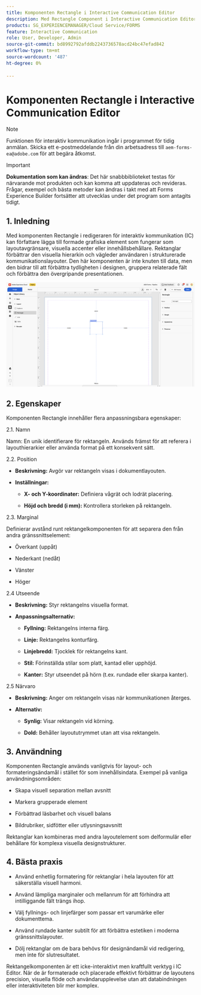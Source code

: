 ```yaml
---
title: Komponenten Rectangle i Interactive Communication Editor
description: Med Rectangle Component i Interactive Communication Editor i AEM Forms kan man lägga in grafiska element som fungerar som layoutavgränsare, visuella accenter eller innehållsbehållare.
products: SG_EXPERIENCEMANAGER/Cloud Service/FORMS
feature: Interactive Communication
role: User, Developer, Admin
source-git-commit: bd8992792afddb2243736578acd24bc47efad842
workflow-type: tm+mt
source-wordcount: '487'
ht-degree: 0%

---
```



# Komponenten Rectangle i Interactive Communication Editor

>[!NOTE]
>
> Funktionen för interaktiv kommunikation ingår i programmet för tidig anmälan. Skicka ett e-postmeddelande från din arbetsadress till `aem-forms-ea@adobe.com` för att begära åtkomst.

>[!IMPORTANT]
>
> **Dokumentation som kan ändras**: Det här snabbbiblioteket testas för närvarande mot produkten och kan komma att uppdateras och revideras. Frågar, exempel och bästa metoder kan ändras i takt med att Forms Experience Builder fortsätter att utvecklas under det program som antagits tidigt.

## &#x200B;1. Inledning

Med komponenten Rectangle i redigeraren för interaktiv kommunikation (IC) kan författare lägga till formade grafiska element som fungerar som layoutavgränsare, visuella accenter eller innehållsbehållare. Rektanglar förbättrar den visuella hierarkin och vägleder användaren i strukturerade kommunikationslayouter.
Den här komponenten är inte knuten till data, men den bidrar till att förbättra tydligheten i designen, gruppera relaterade fält och förbättra den övergripande presentationen.

![Sök efter IC Docu](/help/forms/interactive-communication/assets/rectangle.png)

## &#x200B;2. Egenskaper

Komponenten Rectangle innehåller flera anpassningsbara egenskaper:

2.1. Namn

Namn: En unik identifierare för rektangeln. Används främst för att referera i layouthierarkier eller använda format på ett konsekvent sätt.

2.2. Position

- **Beskrivning:** Avgör var rektangeln visas i dokumentlayouten.

- **Inställningar:**

   - **X- och Y-koordinater:** Definiera vågrät och lodrät placering.

   - **Höjd och bredd (i mm):** Kontrollera storleken på rektangeln.

2.3. Marginal

Definierar avstånd runt rektangelkomponenten för att separera den från andra gränssnittselement:

- Överkant (uppåt)

- Nederkant (nedåt)

- Vänster

- Höger

2.4 Utseende

- **Beskrivning:** Styr rektangelns visuella format.

- **Anpassningsalternativ:**

   - **Fyllning:** Rektangelns interna färg.

   - **Linje:** Rektangelns konturfärg.

   - **Linjebredd:** Tjocklek för rektangelns kant.

   - **Stil:** Förinställda stilar som platt, kantad eller upphöjd.

   - **Kanter:** Styr utseendet på hörn (t.ex. rundade eller skarpa kanter).

2.5 Närvaro

- **Beskrivning:** Anger om rektangeln visas när kommunikationen återges.

- **Alternativ:**

   - **Synlig:** Visar rektangeln vid körning.

   - **Dold:** Behåller layoututrymmet utan att visa rektangeln.

## &#x200B;3. Användning

Komponenten Rectangle används vanligtvis för layout- och formateringsändamål i stället för som innehållsindata. Exempel på vanliga användningsområden:

- Skapa visuell separation mellan avsnitt

- Markera grupperade element

- Förbättrad läsbarhet och visuell balans

- Bildrubriker, sidfötter eller utlysningsavsnitt

Rektanglar kan kombineras med andra layoutelement som delformulär eller behållare för komplexa visuella designstrukturer.

## &#x200B;4. Bästa praxis

- Använd enhetlig formatering för rektanglar i hela layouten för att säkerställa visuell harmoni.

- Använd lämpliga marginaler och mellanrum för att förhindra att intilliggande fält trängs ihop.

- Välj fyllnings- och linjefärger som passar ert varumärke eller dokumenttema.

- Använd rundade kanter subtilt för att förbättra estetiken i moderna gränssnittslayouter.

- Dölj rektanglar om de bara behövs för designändamål vid redigering, men inte för slutresultatet.

Rektangelkomponenten är ett icke-interaktivt men kraftfullt verktyg i IC Editor. När de är formaterade och placerade effektivt förbättrar de layoutens precision, visuella flöde och användarupplevelse utan att databindningen eller interaktiviteten blir mer komplex.


